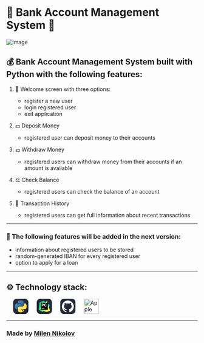 # 🌟 Bank Account Management System 🌟   



![image](https://github.com/user-attachments/assets/ae6e5b05-10b5-419b-9517-1f61c379f1b5)

## 💰 Bank Account Management System built with Python with the following features:

1. 🏦 Welcome screen with three options:
   - register a new user
   - login registered user
   - exit application
 
2. 💵 Deposit Money
   - registered user can deposit money to their accounts
    
3. 💶 Withdraw Money
   - registered users can withdraw money from their accounts if an amount is available
    
4. ⚖️ Check Balance
   - registered users can check the balance of an account
    
5. 🤑 Transaction History
   - registered users can get full information about recent transactions

---

 ### 🎯 The following features will be added in the next version:
 - information about registered users to be stored
 - random-generated IBAN for every registered user
 - option to apply for a loan
   
 

---
## ⚙️ Technology stack:
<p align="left">
  &emsp;
    <a href="#"><img alt="Python" src="https://github.com/tandpfun/skill-icons/blob/main/icons/Python-Dark.svg" width="40" height ="40"></a>
  &emsp;
    <a href="#"><img src="https://github.com/tandpfun/skill-icons/blob/main/icons/PyCharm-Dark.svg" width="40" height="40" /></a>
  &emsp;
    <a href="https://github.com/Milenski1987"><img alt="GitHub" src="https://github.com/tandpfun/skill-icons/blob/main/icons/Github-Dark.svg" title="GitHub" **alt="GitHub" width="40" height="40" ></a>
  &emsp;
    <a href="#"><img src="https://github.com/tandpfun/skill-icons/blob/main/icons/Apple-Dark.svg" title="Apple" **alt="Apple" width="40" height="40" /></a>
</p>

--- 
### Made by [Milen Nikolov](https://www.milen-nikolov.com)
